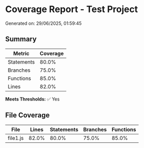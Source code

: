 # Coverage Report - Test Project

Generated on: 29/06/2025, 01:59:45

## Summary

| Metric | Coverage |
|--------|----------|
| Statements | 80.0% |
| Branches | 75.0% |
| Functions | 85.0% |
| Lines | 82.0% |

**Meets Thresholds:** ✅ Yes

## File Coverage

| File | Lines | Statements | Branches | Functions |
|------|-------|------------|----------|-----------|
| file1.js | 82.0% | 80.0% | 75.0% | 85.0% |
